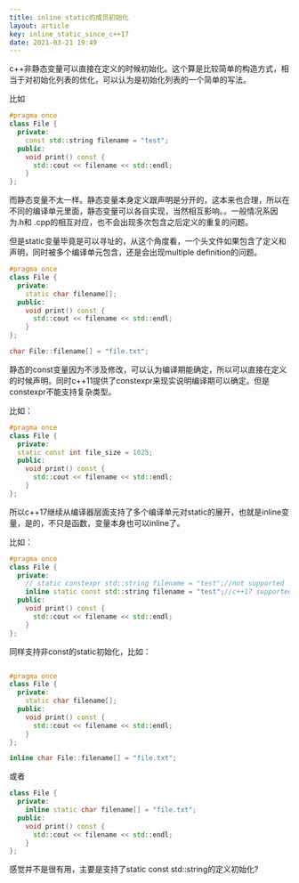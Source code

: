 ```yaml
---
title: inline static的成员初始化
layout: article
key: inline_static_since_c++17
date: 2021-03-21 19:49
---
```



c++非静态变量可以直接在定义的时候初始化。这个算是比较简单的构造方式，相当于对初始化列表的优化，可以认为是初始化列表的一个简单的写法。

比如


```cpp
#pragma once
class File {
  private:
    const std::string filename = "test";
  public:
    void print() const {
      std::cout << filename << std::endl;
    }
};
```



而静态变量不太一样。静态变量本身定义跟声明是分开的，这本来也合理，所以在不同的编译单元里面，静态变量可以各自实现，当然相互影响。。一般情况系因为.h和 .cpp的相互对应，也不会出现多次包含之后定义的重复的问题。

但是static变量毕竟是可以寻址的，从这个角度看，一个头文件如果包含了定义和声明，同时被多个编译单元包含，还是会出现multiple definition的问题。

```cpp
#pragma once
class File {
  private:
    static char filename[];
  public:
    void print() const {
      std::cout << filename << std::endl;
    }
};

char File::filename[] = "file.txt";
```

静态的const变量因为不涉及修改，可以认为编译期能确定，所以可以直接在定义的时候声明。同时c++11提供了constexpr来现实说明编译期可以确定。但是constexpr不能支持复杂类型。

比如：

```cpp
#pragma once
class File {
  private:
  static const int file_size = 1025;
  public:
    void print() const {
      std::cout << filename << std::endl;
    }
};
```

所以c++17继续从编译器层面支持了多个编译单元对static的展开，也就是inline变量，是的，不只是函数，变量本身也可以inline了。

比如：

```cpp
#pragma once
class File {
  private:
    // static constexpr std::string filename = "test";//not supported
    inline static const std::string filename = "test";//c++17 supported
  public:
    void print() const {
      std::cout << filename << std::endl;
    }
};

```

同样支持非const的static初始化，比如：

```cpp

#pragma once
class File {
  private:
    static char filename[];
  public:
    void print() const {
      std::cout << filename << std::endl;
    }
};

inline char File::filename[] = "file.txt";
```

或者

```cpp
class File {
  private:
    inline static char filename[] = "file.txt";
  public:
    void print() const {
      std::cout << filename << std::endl;
    }
};

```

感觉并不是很有用，主要是支持了static const std::string的定义初始化?
